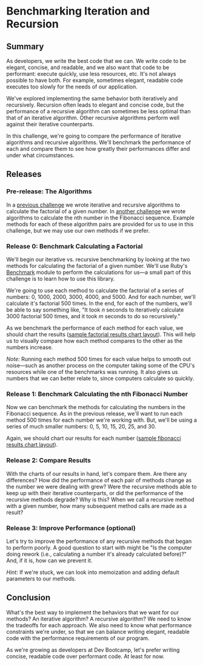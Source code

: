 # Benchmarking Iteration and Recursion

## Summary
As developers, we write the best code that we can.  We write code to be elegant, concise, and readable, and we also want that code to be performant: execute quickly, use less resources, etc.  It's not always possible to have both.  For example, sometimes elegant, readable code executes too slowly for the needs of our application.

We've explored implementing the same behavior both iteratively and recursively.  Recursion often leads to elegant and concise code, but the performance of a recursive algorithm can sometimes be less optimal than that of an iterative algorithm.  Other recursive algorithms perform well against their iterative counterparts.

In this challenge, we're going to compare the performance of iterative algorithms and recursive algorithms.  We'll benchmark the performance of each and compare them to see how greatly their performances differ and under what circumstances.


## Releases
### Pre-release: The Algorithms
In a [previous challenge](../../../algorithm-drill-factorial-challenge) we wrote iterative and recursive algorithms to calculate the factorial of a given number.  In [another challenge](../../../the-fibonacci-sequence-challenge) we wrote algorithms to calculate the nth number in the Fibonacci sequence.  Example methods for each of these algorithm pairs are provided for us to use in this challenge, but we may use our own methods if we prefer.


### Release 0: Benchmark Calculating a Factorial
We'll begin our iterative vs. recursive benchmarking by looking at the two methods for calculating the factorial of a given number.  We'll use Ruby's [Benchmark](http://www.ruby-doc.org/stdlib-2.1.0/libdoc/benchmark/rdoc/Benchmark.html) module to perform the calculations for us—a small part of this challenge is to learn how to use this library.

We're going to use each method to calculate the factorial of a series of numbers:  0, 1000, 2000, 3000, 4000, and 5000.  And for each number, we'll calculate it's factorial 500 times.  In the end, for each of the numbers, we'll be able to say something like, "It took *n* seconds to iteratively calculate 3000 factorial 500 times, and it took *m* seconds to do so recursively."

As we benchmark the performance of each method for each value, we should chart the results ([sample factorial results chart layout](chart-examples/factorial.png)).  This will help us to visually compare how each method compares to the other as the numbers increase.

*Note:* Running each method 500 times for each value helps to smooth out noise—such as another process on the computer taking some of the CPU's resources while one of the benchmarks was running.  It also gives us numbers that we can better relate to, since computers calculate so quickly.

### Release 1: Benchmark Calculating the nth Fibonacci Number 
Now we can benchmark the methods for calculating the numbers in the Fibonacci sequence.  As in the previous release, we'll want to run each method 500 times for each number we're working with.  But, we'll be using a series of much smaller numbers:  0, 5, 10, 15, 20, 25, and 30.

Again, we should chart our results for each number ([sample fibonacci results chart layout](chart-examples/fibonacci.png)).


### Release 2: Compare Results
With the charts of our results in hand, let's compare them.  Are there any differences?  How did the performance of each pair of methods change as the number we were dealing with grew?  Were the recursive methods able to keep up with their iterative counterparts, or did the performance of the recursive methods degrade?  Why is this?  When we call a recursive method with a given number, how many subsequent method calls are made as a result?


### Release 3: Improve Performance (optional)
Let's try to improve the performance of any recursive methods that began to perform poorly.  A good question to start with might be "Is the computer doing rework (i.e., calculating a number it's already calculated before)?"  And, if it is, how can we prevent it.

*Hint:*  If we're stuck, we can look into memoization and adding default parameters to our methods.

## Conclusion
What's the best way to implement the behaviors that we want for our methods?  An iterative algorithm?  A recursive algorithm?  We need to know the tradeoffs for each approach.  We also need to know what performance constraints we're under, so that we can balance writing elegant, readable code with the performance requirements of our program.

As we're growing as developers at Dev Bootcamp, let's prefer writing concise, readable code over performant code.  At least for now.
